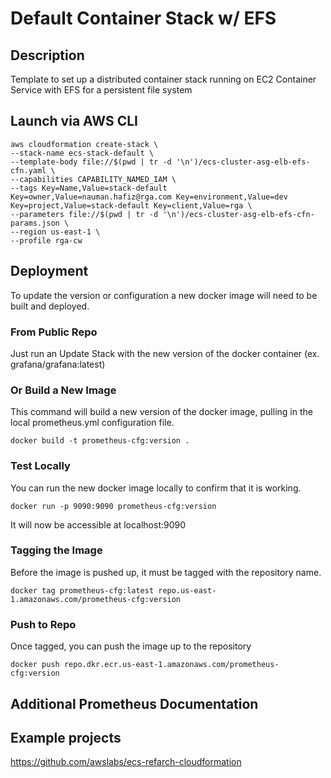 # Default Container Stack w/ EFS

## Description
Template to set up a distributed container stack running on EC2 Container Service with EFS for a persistent file system

## Launch via AWS CLI

```
aws cloudformation create-stack \
--stack-name ecs-stack-default \
--template-body file://$(pwd | tr -d '\n')/ecs-cluster-asg-elb-efs-cfn.yaml \
--capabilities CAPABILITY_NAMED_IAM \
--tags Key=Name,Value=stack-default Key=owner,Value=nauman.hafiz@rga.com Key=environment,Value=dev Key=project,Value=stack-default Key=client,Value=rga \
--parameters file://$(pwd | tr -d '\n')/ecs-cluster-asg-elb-efs-cfn-params.json \
--region us-east-1 \
--profile rga-cw
```

## Deployment
To update the version or configuration a new docker image will need to be built and deployed.

### From Public Repo
Just run an Update Stack with the new version of the docker container (ex. grafana/grafana:latest)

### Or Build a New Image
This command will build a new version of the docker image, pulling in the local prometheus.yml configuration file.
```
docker build -t prometheus-cfg:version .
```

### Test Locally
You can run the new docker image locally to confirm that it is working.
```
docker run -p 9090:9090 prometheus-cfg:version
```
It will now be accessible at localhost:9090

### Tagging the Image
Before the image is pushed up, it must be tagged with the repository name.
```
docker tag prometheus-cfg:latest repo.us-east-1.amazonaws.com/prometheus-cfg:version
```

### Push to Repo
Once tagged, you can push the image up to the repository
```
docker push repo.dkr.ecr.us-east-1.amazonaws.com/prometheus-cfg:version
```

## Additional Prometheus Documentation

## Example projects
https://github.com/awslabs/ecs-refarch-cloudformation
